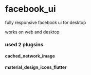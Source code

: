 # facebook_ui

fully responsive facebook ui for desktop

works on web and desktop

### used 2 plugsins

 #### cached_network_image
 #### material_design_icons_flutter
